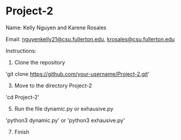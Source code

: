 # Project-2
Name: Kelly Nguyen and Karene Rosales

Email: nguyenkelly21@csu.fullerton.edu, krosales@csu.fullerton.edu

Instructions:
1) Clone the repository

'git clone https://github.com/your-username/Project-2.git'

3) Move to the directory Project-2

'cd Project-2'

5) Run the file dynamic.py or exhausive.py

'python3 dynamic.py' or 'python3 exhausive.py'

7) Finish
